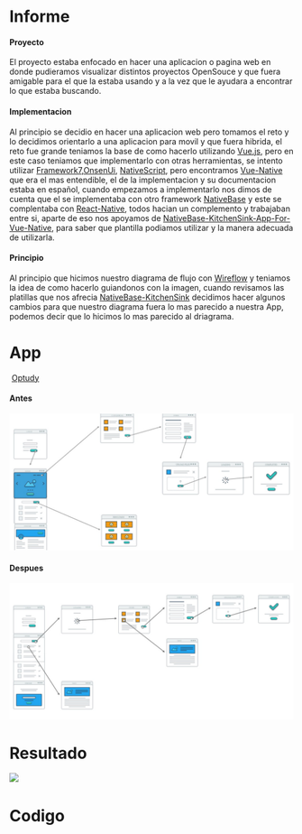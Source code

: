 # Informe

#### Proyecto
El proyecto estaba enfocado en hacer una aplicacion o pagina web en donde pudieramos visualizar distintos proyectos OpenSouce y que fuera amigable para el que la estaba usando y a la vez que le ayudara a encontrar lo que estaba buscando.

#### Implementacion
 Al principio se decidio en hacer una aplicacion web pero tomamos el reto y lo decidimos orientarlo a una aplicacion para movil y que fuera hibrida, el reto fue grande teniamos la base de como hacerlo utilizando [Vue.js](https://vuejs.org/), pero en este caso teniamos que implementarlo con otras herramientas, se intento utilizar [Framework7](https://framework7.io/),[OnsenUi](https://onsen.io/v2/api/vue/), [NativeScript](https://nativescript-vue.org/), pero encontramos [Vue-Native](https://vue-native.io/) que era el mas entendible, el de la implementacion y su documentacion estaba en español, cuando empezamos a implementarlo nos dimos de cuenta que el se implementaba con otro framework [NativeBase](https://nativebase.io/) y este se complentaba con [React-Native](https://facebook.github.io/react-native/), todos hacian un complemento y trabajaban entre si, aparte de eso nos apoyamos de [NativeBase-KitchenSink-App-For-Vue-Native](https://github.com/GeekyAnts/KitchenSink-Vue-Native), para saber que plantilla podiamos utilizar y la manera adecuada de utilizarla.

#### Principio
Al principio que hicimos nuestro diagrama de flujo con [Wireflow](http://wireflow.co/) y teniamos la idea de como hacerlo guiandonos con la imagen, cuando revisamos las platillas que nos afrecia [NativeBase-KitchenSink](https://github.com/GeekyAnts/KitchenSink-Vue-Native) decidimos hacer algunos cambios para que nuestro diagrama fuera lo mas parecido a nuestra App, podemos decir que lo hicimos lo mas parecido al driagrama.

# App
![]()
[Optudy](https://expo.io/@abadia962/optudycrime)

#### Antes
![](https://github.com/andrew962/ProgGrafica/blob/master/Imagenes/antes.jpeg?raw=true)
#### Despues
![](https://github.com/andrew962/ProgGrafica/blob/master/Imagenes/despues.jpeg?raw=true)

 # Resultado
 ![](https://github.com/andrew962/ProgGrafica/blob/master/Imagenes/app.gif)

 # Codigo
 ![]()
 ![]()
 ![]()
 ![]()
